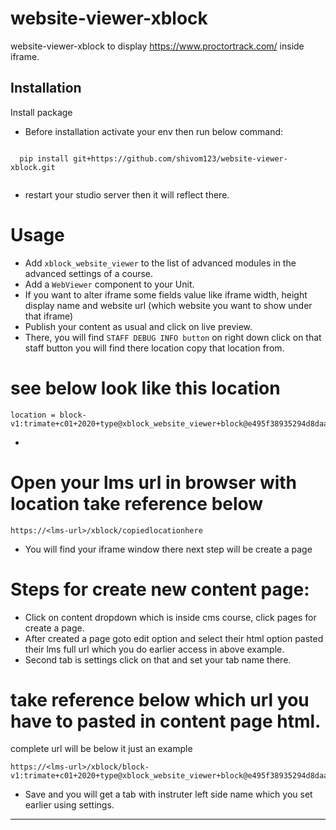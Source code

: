 # website-viewer-xblock

website-viewer-xblock to display https://www.proctortrack.com/ inside iframe.

Installation
------------

Install package
* Before installation activate your env then run below command:
```
  
  pip install git+https://github.com/shivom123/website-viewer-xblock.git
  
```
* restart your studio server then it will reflect there.

# Usage
* Add `xblock_website_viewer` to the list of advanced modules in the advanced settings of a course.
* Add a `WebViewer` component to your Unit. 
* If you want to alter iframe some fields value like iframe width, height display name and website url (which website you want to show under that iframe)
* Publish your content as usual and click on live preview.
* There, you will find ``` STAFF DEBUG INFO button ``` on right down click on that staff button you will find there location copy that location from.
# see below look like this location
```
location = block-v1:trimate+c01+2020+type@xblock_website_viewer+block@e495f38935294d8daafcf12c1400c37e

```
* 

# Open your lms url in browser with location take reference below
```
https://<lms-url>/xblock/copiedlocationhere

```
* You will find your iframe window there next step will be create a page
# Steps for create new content page:

* Click on content dropdown which is inside cms course, click pages for create a page.
* After created a page goto edit option and select their html option
pasted their lms full url which you do earlier access in above example.
* Second tab is settings click on that and set your tab name there.

# take reference below which url you have to pasted in content page html.
 complete url will be below it just an example
```
https://<lms-url>/xblock/block-v1:trimate+c01+2020+type@xblock_website_viewer+block@e495f38935294d8daafcf12c1400c37e

```

* Save and you will get a tab with instruter left side name which you set earlier using settings. 

-------


